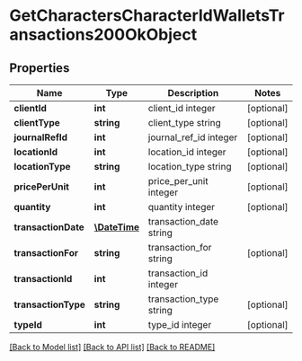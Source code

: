 # GetCharactersCharacterIdWalletsTransactions200OkObject

## Properties
Name | Type | Description | Notes
------------ | ------------- | ------------- | -------------
**clientId** | **int** | client_id integer | [optional] 
**clientType** | **string** | client_type string | [optional] 
**journalRefId** | **int** | journal_ref_id integer | [optional] 
**locationId** | **int** | location_id integer | [optional] 
**locationType** | **string** | location_type string | [optional] 
**pricePerUnit** | **int** | price_per_unit integer | [optional] 
**quantity** | **int** | quantity integer | [optional] 
**transactionDate** | [**\DateTime**](\DateTime.md) | transaction_date string | 
**transactionFor** | **string** | transaction_for string | [optional] 
**transactionId** | **int** | transaction_id integer | 
**transactionType** | **string** | transaction_type string | [optional] 
**typeId** | **int** | type_id integer | [optional] 

[[Back to Model list]](../README.md#documentation-for-models) [[Back to API list]](../README.md#documentation-for-api-endpoints) [[Back to README]](../README.md)


